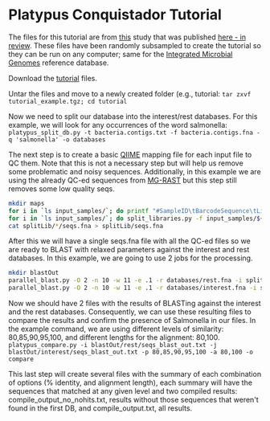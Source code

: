 Platypus Conquistador Tutorial
==============================

The files for this tutorial are from [this](http://metagenomics.anl.gov/metagenomics.cgi?page=MetagenomeOverview&metagenome=4502816.3) study that was published [here - in review](empty). These files have been randomly subsampled to create the tutorial so they can be run on any computer; same for the [Integrated Microbial Genomes](http://img.jgi.doe.gov/) reference database.

Download the [tutorial](ftp://thebeast.colorado.edu/pub/platypus/tutorial_example.tgz) files.

Untar the files and move to a newly created folder (e.g., tutorial:
`tar zxvf tutorial_example.tgz; cd tutorial`

Now we need to split our database into the interest/rest databases. For this example, we will look for any occurrences of the word salmonella:
`platypus_split_db.py -t bacteria.contigs.txt -f bacteria.contigs.fna -q 'salmonella' -o databases`

The next step is to create a basic [QIIME](http://qiime.org) mapping file for each input file to QC them. Note that this is not a necessary step but will help us remove some problematic and noisy sequences. Additionally, in this example we are using the already QC-ed sequences from [MG-RAST](http://metagenomics.anl.gov/) but this step still removes some low quality seqs. 
``` bash
mkdir maps
for i in `ls input_samples/`; do printf "#SampleID\tBarcodeSequence\tLinkerPrimerSequence\tDescription\n%s\t\t\t%s\n" $i $i > maps/${i/.fna}.txt; done
for i in `ls input_samples/`; do split_libraries.py -f input_samples/${i} -l 75 -b 0 -m maps/${i/.fna}.txt -o splitLib/${i/.fna} -c -p; done
cat splitLib/*/seqs.fna > splitLib/seqs.fna
```

After this we will have a single seqs.fna file with all the QC-ed files so we are ready to BLAST with relaxed parameters against the interest and rest databases. In this example, we are going to use 2 jobs for the processing.
``` bash
mkdir blastOut
parallel_blast.py -O 2 -n 10 -w 11 -e .1 -r databases/rest.fna -i splitLib/seqs.fna -o blastOut/rest
parallel_blast.py -O 2 -n 10 -w 11 -e .1 -r databases/interest.fna -i splitLib/seqs.fna -o blastOut/interest
```

Now we should have 2 files with the results of BLASTing against the interest and the rest databases. Consequently, we can use these resulting files to compare the results and confirm the presence of Salmonella in our files. In the example command, we are using different levels of similarity: 80,85,90,95,100, and different lengths for the alignment: 80,100.
`platypus_compare.py -i blastOut/rest/seqs_blast_out.txt -j blastOut/interest/seqs_blast_out.txt -p 80,85,90,95,100 -a 80,100 -o compare `

This last step will create several files with the summary of each combination of options (% identity, and alignment length), each summary will have the sequences that matched at any given level and two compiled results: compile_output_no_nohits.txt, results without those sequences that weren't found in the first DB, and compile_output.txt, all results.
